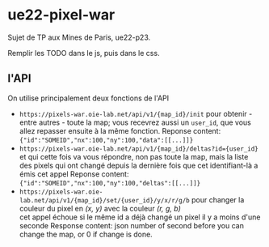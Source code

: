 # ue22-pixel-war

Sujet de TP aux Mines de Paris, ue22-p23.

Remplir les TODO dans le js, puis dans le css.

## l'API

On utilise principalement deux fonctions de l'API

* `https://pixels-war.oie-lab.net/api/v1/{map_id}/init`
  pour obtenir - entre autres - toute la map; vous recevrez aussi un `user_id`, que vous allez repasser ensuite à la même fonction.
  Reponse content: `{"id":"SOMEID","nx":100,"ny":100,"data":[[...]]}`
* `https://pixels-war.oie-lab.net/api/v1/{map_id}/deltas?id={user_id}`
    et qui cette fois va vous répondre, non pas toute la map, mais la liste des pixels qui ont changé depuis la dernière fois que cet identifiant-là a émis cet appel
  Reponse content: `{"id":"SOMEID","nx":100,"ny":100,"deltas":[[...]]}`
* `https://pixels-war.oie-lab.net/api/v1/{map_id}/set/{user_id}/y/x/r/g/b`
  pour changer la couleur du pixel en *(x, y)* avec la couleur *(r, g, b)*  
  cet appel échoue si le même id a déjà changé un pixel il y a moins d'une seconde
  Response content: json number of second before you can change the map, or 0 if change is done.
